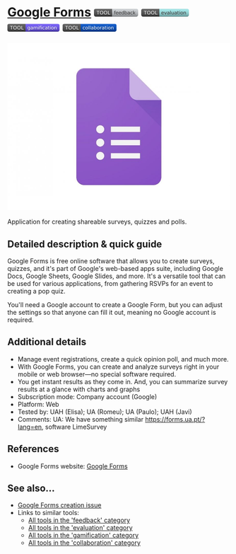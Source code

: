 # [Google Forms](https://forms.google.com)  [<img src="images/feedback.png" align="bottom">](https://github.com/e-CLOSE/Toolbox/issues?q=label%3A01_TOOL+label%3Afeedback) [<img src="images/evaluation.png" align="bottom">](https://github.com/e-CLOSE/Toolbox/issues?q=label%3A01_TOOL+label%3Aevaluation) [<img src="images/gamification.png" align="bottom">](https://github.com/e-CLOSE/Toolbox/issues?q=label%3A01_TOOL+label%3Agamification) [<img src="images/collaboration.png" align="bottom">](https://github.com/e-CLOSE/Toolbox/issues?q=label%3A01_TOOL+label%3Acollaboration)

[<img src="images/logo_googleforms.jpg" align="bottom" alt="logo_googleforms Logo">](https://forms.google.com)

Application for creating shareable surveys, quizzes and polls.


## Detailed description & quick guide

Google Forms is free online software that allows you to create surveys, quizzes, and it's part of Google's web-based apps suite, including Google Docs, Google Sheets, Google Slides, and more. It's a versatile tool that can be used for various applications, from gathering RSVPs for an event to creating a pop quiz. 

You'll need a Google account to create a Google Form, but you can adjust the settings so that anyone can fill it out, meaning no Google account is required.

## Additional details
- Manage event registrations, create a quick opinion poll, and much more. 
- With Google Forms, you can create and analyze surveys right in your mobile or web browser—no special software required. 
- You get instant results as they come in. And, you can summarize survey results at a glance with charts and graphs
- Subscription mode: Company account (Google)
- Platform: Web
- Tested by: UAH (Elisa); UA (Romeu); UA (Paulo); UAH (Javi)
- Comments: UA: We have something similar https://forms.ua.pt/?lang=en, software LimeSurvey


## References

- Google Forms website: [Google Forms](https://forms.google.com)


## See also...

- [Google Forms creation issue](https://github.com/e-CLOSE/Toolbox/issues/120)
- Links to similar tools:
  - [All tools in the 'feedback' category](https://github.com/e-CLOSE/Toolbox/issues?q=label%3A01_TOOL+label%3Afeedback)
  - [All tools in the 'evaluation' category](https://github.com/e-CLOSE/Toolbox/issues?q=label%3A01_TOOL+label%3Aevaluation)
  - [All tools in the 'gamification' category](https://github.com/e-CLOSE/Toolbox/issues?q=label%3A01_TOOL+label%3Agamification)
  - [All tools in the 'collaboration' category](https://github.com/e-CLOSE/Toolbox/issues?q=label%3A01_TOOL+label%3Acollaboration)
